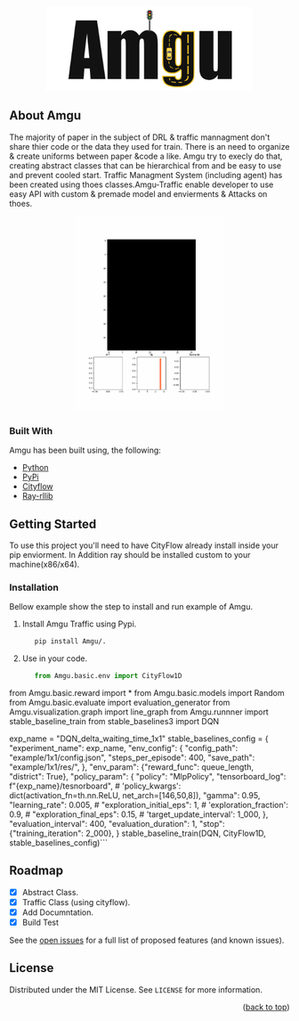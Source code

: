 <p align="center">
  <img src="assets/amgu.png" height="150" />
</p>

<!-- ABOUT THE PROJECT -->
## About Amgu

The majority of paper in the subject of DRL & traffic mannagment don't share thier code or the
data they used for train.
There is an need to organize & create uniforms between paper &code a like.
Amgu try to execly do that, creating abstract classes that can be hierarchical from
and be easy to use and prevent cooled start. Traffic Managment System (including agent) has been created using thoes classes.Amgu-Traffic enable developer to use easy API with custom & premade
model and envierments & Attacks on thoes.

<p align="center">
  <img src="assets/cityflow.gif" height="350" />
</p>


### Built With

Amgu has been built using, the following:

* [Python](https://www.python.org/)
* [PyPi](https://pypi.org/)
* [Cityflow](https://github.com/cityflow-project/CityFlow)
* [Ray-rllib](https://github.com/ray-project/ray/blob/master/python/ray/rllib)

<!-- GETTING STARTED -->
## Getting Started

To use this project you'll need to have CityFlow already install inside your pip enviorment.
In Addition ray should be installed custom to your machine(x86/x64).

### Installation

Bellow example show the step to install and run example of Amgu.
1. Install Amgu Traffic using Pypi.
   ```sh
      pip install Amgu/.
   ```
2. Use in your code.
   ```python
      from Amgu.basic.env import CityFlow1D
from Amgu.basic.reward import *
from Amgu.basic.models import Random
from Amgu.basic.evaluate import evaluation_generator
from Amgu.visualization.graph import line_graph
from Amgu.runnner import stable_baseline_train
from stable_baselines3 import DQN

exp_name = "DQN_delta_waiting_time_1x1"
stable_baselines_config = {
    "experiment_name": exp_name,
    "env_config": {
        "config_path": "example/1x1/config.json",
        "steps_per_episode": 400,
        "save_path": "example/1x1/res/",
    },
    "env_param": {"reward_func": queue_length, "district": True},
    "policy_param": {
        "policy": "MlpPolicy",
        "tensorboard_log": f"{exp_name}/tesnorboard",
        # 'policy_kwargs': dict(activation_fn=th.nn.ReLU, net_arch=[146,50,8]),
        "gamma": 0.95,
        "learning_rate": 0.005,
        # "exploration_initial_eps": 1,
        # 'exploration_fraction': 0.9,
        # "exploration_final_eps": 0.15,
        # 'target_update_interval': 1_000,
    },
    "evaluation_interval": 400,
    "evaluation_duration": 1,
    "stop": {"training_iteration": 2_000},
}
stable_baseline_train(DQN, CityFlow1D, stable_baselines_config)```

<!-- ROADMAP -->
## Roadmap
- [x] Abstract Class.
- [x] Traffic Class (using cityflow).
- [x] Add Documntation.
- [x] Build Test

See the [open issues](https://github.com/dev0Guy/amgu/issues) for a full list of proposed features (and known issues).

<!-- LICENSE -->
## License

Distributed under the MIT License. See `LICENSE` for more information.

<p align="right">(<a href="#top">back to top</a>)</p>
